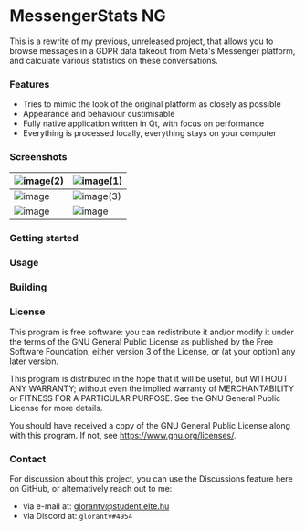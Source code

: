 
# MessengerStats NG

This is a rewrite of my previous, unreleased project, that allows you to browse messages in a GDPR data takeout from Meta's Messenger platform, and calculate various statistics on these conversations.

### Features
- Tries to mimic the look of the original platform as closely as possible
- Appearance and behaviour custimisable
- Fully native application written in Qt, with focus on performance
- Everything is processed locally, everything stays on your computer

### Screenshots
| ![image(2)](https://user-images.githubusercontent.com/17655680/213431966-f2e00a8f-f7bc-4d19-a386-a9510fe47402.png) | ![image(1)](https://user-images.githubusercontent.com/17655680/213431448-eedc17e9-c534-4675-8921-decc193306c0.png) |
|--|--|
| ![image](https://user-images.githubusercontent.com/17655680/213432304-cc8b791e-87a3-4751-a2b3-0c7c23cb17c6.png)| ![image(3)](https://user-images.githubusercontent.com/17655680/213432412-49a0ed89-0735-444c-b487-eb0e393f6aa2.png) |
| ![image](https://user-images.githubusercontent.com/17655680/213432659-9c002f72-9f9c-4296-9913-6e4a36ffa2e7.png) | ![image](https://user-images.githubusercontent.com/17655680/213432688-c2d80dac-cefa-4a49-ab8c-25946e06155b.png) |

### Getting started

### Usage

### Building

### License
This program is free software: you can redistribute it and/or modify it under the terms of the GNU General Public License as published by the Free Software Foundation, either version 3 of the License, or (at your option) any later version.

This program is distributed in the hope that it will be useful, but WITHOUT ANY WARRANTY; without even the implied warranty of MERCHANTABILITY or FITNESS FOR A PARTICULAR PURPOSE. See the GNU General Public License for more details.

You should have received a copy of the GNU General Public License along with this program. If not, see <https://www.gnu.org/licenses/>. 

### Contact
For discussion about this project, you can use the Discussions feature here on GitHub, or alternatively reach out to me:
- via e-mail at: glorantv@student.elte.hu
- via Discord at: `glorantv#4954`
